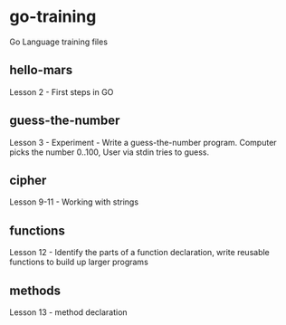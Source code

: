# go-training

Go Language training files

## hello-mars

Lesson 2 - First steps in GO

## guess-the-number

Lesson 3 - Experiment - Write a guess-the-number program. Computer picks the number 0..100, User via stdin tries to guess.

## cipher

Lesson 9-11 - Working with strings

## functions

Lesson 12 - Identify the parts of a function declaration, write reusable functions to build up larger programs

## methods
Lesson 13 - method declaration